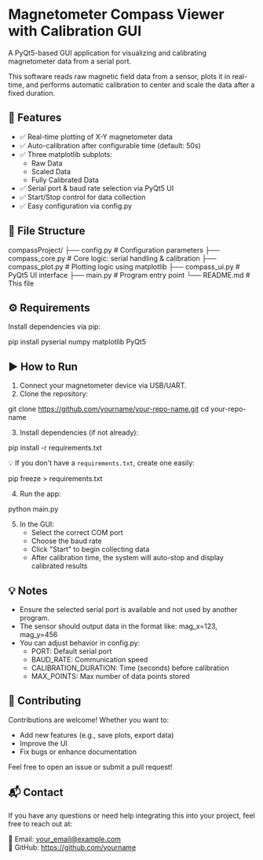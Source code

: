 # Magnetometer Compass Viewer with Calibration GUI

A PyQt5-based GUI application for visualizing and calibrating magnetometer data from a serial port.

This software reads raw magnetic field data from a sensor, plots it in real-time, and performs automatic calibration to center and scale the data after a fixed duration.

## 🧩 Features

- ✅ Real-time plotting of X-Y magnetometer data
- ✅ Auto-calibration after configurable time (default: 50s)
- ✅ Three matplotlib subplots:
  - Raw Data
  - Scaled Data
  - Fully Calibrated Data
- ✅ Serial port & baud rate selection via PyQt5 UI
- ✅ Start/Stop control for data collection
- ✅ Easy configuration via config.py

## 📁 File Structure

compassProject/
├── config.py              # Configuration parameters
├── compass_core.py        # Core logic: serial handling & calibration
├── compass_plot.py        # Plotting logic using matplotlib
├── compass_ui.py          # PyQt5 UI interface
├── main.py                # Program entry point
└── README.md              # This file

## ⚙️ Requirements

Install dependencies via pip:

pip install pyserial numpy matplotlib PyQt5

## ▶️ How to Run

1. Connect your magnetometer device via USB/UART.
2. Clone the repository:

git clone https://github.com/yourname/your-repo-name.git
cd your-repo-name

3. Install dependencies (if not already):

pip install -r requirements.txt

💡 If you don't have a `requirements.txt`, create one easily:

pip freeze > requirements.txt

4. Run the app:

python main.py

5. In the GUI:
   - Select the correct COM port
   - Choose the baud rate
   - Click "Start" to begin collecting data
   - After calibration time, the system will auto-stop and display calibrated results

## 💡 Notes

- Ensure the selected serial port is available and not used by another program.
- The sensor should output data in the format like:
  mag_x=123, mag_y=456
- You can adjust behavior in config.py:
  - PORT: Default serial port
  - BAUD_RATE: Communication speed
  - CALIBRATION_DURATION: Time (seconds) before calibration
  - MAX_POINTS: Max number of data points stored

## 🤝 Contributing

Contributions are welcome! Whether you want to:
- Add new features (e.g., save plots, export data)
- Improve the UI
- Fix bugs or enhance documentation

Feel free to open an issue or submit a pull request!

## 📬 Contact

If you have any questions or need help integrating this into your project, feel free to reach out at:

📧 Email: your_email@example.com  
🐙 GitHub: https://github.com/yourname
